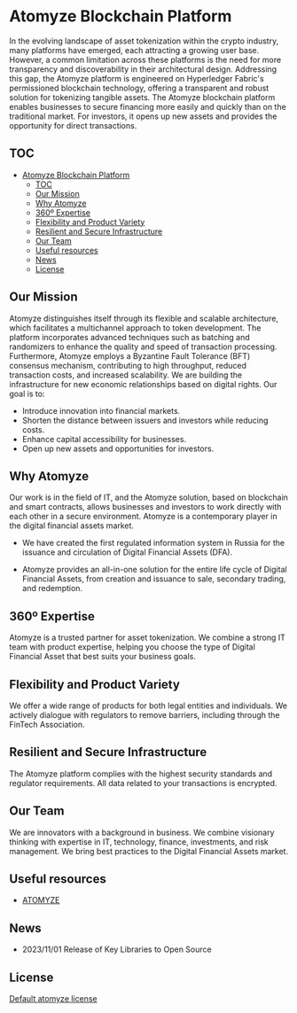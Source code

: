 # Atomyze Blockchain Platform

In the evolving landscape of asset tokenization within the crypto industry, many platforms have emerged, each attracting a growing user base. However, a common limitation across these platforms is the need for more transparency and discoverability in their architectural design. Addressing this gap, the Atomyze platform is engineered on Hyperledger Fabric's permissioned blockchain technology, offering a transparent and robust solution for tokenizing tangible assets. The Atomyze blockchain platform enables businesses to secure financing more easily and quickly than on the traditional market. For investors, it opens up new assets and provides the opportunity for direct transactions.

## TOC

- [Atomyze Blockchain Platform](#-atomyze-blockchain-platform)
  - [TOC](#-toc)
  - [Our Mission](#-our-mission)
  - [Why Atomyze](#-why-atomyze)
  - [360º Expertise](#-360º-expertise)
  - [Flexibility and Product Variety](#-flexibility-and-product-variety)
  - [Resilient and Secure Infrastructure](#-resilient-and-secure-infrastructure)
  - [Our Team](#-our-team)
  - [Useful resources](#-useful-resources)
  - [News](#-news)
  - [License](#-license)

## Our Mission

Atomyze distinguishes itself through its flexible and scalable architecture, which facilitates a multichannel approach to token development. The platform incorporates advanced techniques such as batching and randomizers to enhance the quality and speed of transaction processing. Furthermore, Atomyze employs a Byzantine Fault Tolerance (BFT) consensus mechanism, contributing to high throughput, reduced transaction costs, and increased scalability. We are building the infrastructure for new economic relationships based on digital rights. Our goal is to:

- Introduce innovation into financial markets.
- Shorten the distance between issuers and investors while reducing costs.
- Enhance capital accessibility for businesses.
- Open up new assets and opportunities for investors.

## Why Atomyze

Our work is in the field of IT, and the Atomyze solution, based on blockchain and smart contracts, allows businesses and investors to work directly with each other in a secure environment. Atomyze is a contemporary player in the digital financial assets market.

- We have created the first regulated information system in Russia for the issuance and circulation of Digital Financial Assets (DFA). 

- Atomyze provides an all-in-one solution for the entire life cycle of Digital Financial Assets, from creation and issuance to sale, secondary trading, and redemption.

## 360º Expertise

Atomyze is a trusted partner for asset tokenization. We combine a strong IT team with product expertise, helping you choose the type of Digital Financial Asset that best suits your business goals.

## Flexibility and Product Variety

We offer a wide range of products for both legal entities and individuals. We actively dialogue with regulators to remove barriers, including through the FinTech Association.

## Resilient and Secure Infrastructure

The Atomyze platform complies with the highest security standards and regulator requirements. All data related to your transactions is encrypted.

## Our Team

We are innovators with a background in business. We combine visionary thinking with expertise in IT, technology, finance, investments, and risk management. We bring best practices to the Digital Financial Assets market.
<!-- 
## Roadmap

TODO -->

<!-- ## Contribution guidelines

TODO -->

## Useful resources

* [ATOMYZE](https://atomyze.ru/)

## News

* 2023/11/01 Release of Key Libraries to Open Source

## License

[Default atomyze license](LICENSE)
